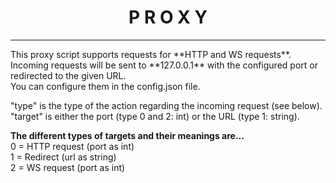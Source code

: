 <h1 align="center">P R O X Y</h1>
<hr/>
This proxy script supports requests for **HTTP and WS requests**.<br/>
Incoming requests will be sent to **127.0.0.1** with the configured port or redirected to the given URL.<br/>
You can configure them in the config.json file.

"type" is the type of the action regarding the incoming request (see below).<br/>
"target" is either the port (type 0 and 2: int) or the URL (type 1: string).
<br/>

**The different types of targets and their meanings are...**<br/>
0 = HTTP request (port as int)<br/>
1 = Redirect (url as string)<br/>
2 = WS request (port as int)
